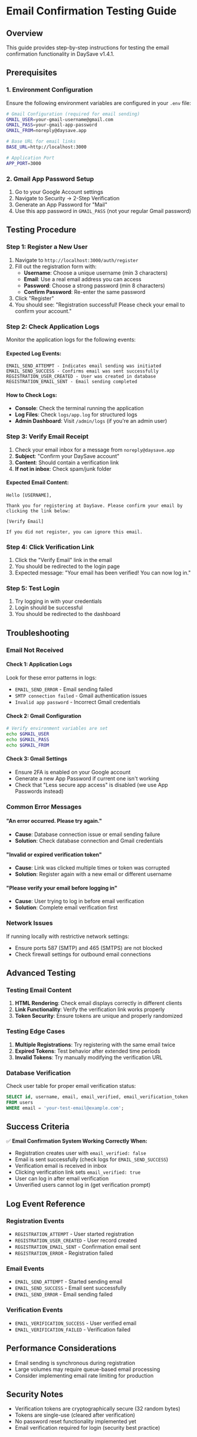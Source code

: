 # Email Confirmation Testing Guide

## Overview
This guide provides step-by-step instructions for testing the email confirmation functionality in DaySave v1.4.1.

## Prerequisites

### 1. Environment Configuration
Ensure the following environment variables are configured in your `.env` file:

```bash
# Gmail Configuration (required for email sending)
GMAIL_USER=your-gmail-username@gmail.com
GMAIL_PASS=your-gmail-app-password
GMAIL_FROM=noreply@daysave.app

# Base URL for email links
BASE_URL=http://localhost:3000

# Application Port
APP_PORT=3000
```

### 2. Gmail App Password Setup
1. Go to your Google Account settings
2. Navigate to Security → 2-Step Verification
3. Generate an App Password for "Mail"
4. Use this app password in `GMAIL_PASS` (not your regular Gmail password)

## Testing Procedure

### Step 1: Register a New User
1. Navigate to `http://localhost:3000/auth/register`
2. Fill out the registration form with:
   - **Username**: Choose a unique username (min 3 characters)
   - **Email**: Use a real email address you can access
   - **Password**: Choose a strong password (min 8 characters)
   - **Confirm Password**: Re-enter the same password
3. Click "Register"
4. You should see: "Registration successful! Please check your email to confirm your account."

### Step 2: Check Application Logs
Monitor the application logs for the following events:

#### Expected Log Events:
```
EMAIL_SEND_ATTEMPT - Indicates email sending was initiated
EMAIL_SEND_SUCCESS - Confirms email was sent successfully
REGISTRATION_USER_CREATED - User was created in database
REGISTRATION_EMAIL_SENT - Email sending completed
```

#### How to Check Logs:
- **Console**: Check the terminal running the application
- **Log Files**: Check `logs/app.log` for structured logs
- **Admin Dashboard**: Visit `/admin/logs` (if you're an admin user)

### Step 3: Verify Email Receipt
1. Check your email inbox for a message from `noreply@daysave.app`
2. **Subject**: "Confirm your DaySave account"
3. **Content**: Should contain a verification link
4. **If not in inbox**: Check spam/junk folder

#### Expected Email Content:
```
Hello [USERNAME],

Thank you for registering at DaySave. Please confirm your email by clicking the link below:

[Verify Email]

If you did not register, you can ignore this email.
```

### Step 4: Click Verification Link
1. Click the "Verify Email" link in the email
2. You should be redirected to the login page
3. Expected message: "Your email has been verified! You can now log in."

### Step 5: Test Login
1. Try logging in with your credentials
2. Login should be successful
3. You should be redirected to the dashboard

## Troubleshooting

### Email Not Received

#### Check 1: Application Logs
Look for these error patterns in logs:
- `EMAIL_SEND_ERROR` - Email sending failed
- `SMTP connection failed` - Gmail authentication issues
- `Invalid app password` - Incorrect Gmail credentials

#### Check 2: Gmail Configuration
```bash
# Verify environment variables are set
echo $GMAIL_USER
echo $GMAIL_PASS
echo $GMAIL_FROM
```

#### Check 3: Gmail Settings
- Ensure 2FA is enabled on your Google account
- Generate a new App Password if current one isn't working
- Check that "Less secure app access" is disabled (we use App Passwords instead)

### Common Error Messages

#### "An error occurred. Please try again."
- **Cause**: Database connection issue or email sending failure
- **Solution**: Check database connection and Gmail credentials

#### "Invalid or expired verification token"
- **Cause**: Link was clicked multiple times or token was corrupted
- **Solution**: Register again with a new email or different username

#### "Please verify your email before logging in"
- **Cause**: User trying to log in before email verification
- **Solution**: Complete email verification first

### Network Issues
If running locally with restrictive network settings:
- Ensure ports 587 (SMTP) and 465 (SMTPS) are not blocked
- Check firewall settings for outbound email connections

## Advanced Testing

### Testing Email Content
1. **HTML Rendering**: Check email displays correctly in different clients
2. **Link Functionality**: Verify the verification link works properly
3. **Token Security**: Ensure tokens are unique and properly randomized

### Testing Edge Cases
1. **Multiple Registrations**: Try registering with the same email twice
2. **Expired Tokens**: Test behavior after extended time periods
3. **Invalid Tokens**: Try manually modifying the verification URL

### Database Verification
Check user table for proper email verification status:

```sql
SELECT id, username, email, email_verified, email_verification_token 
FROM users 
WHERE email = 'your-test-email@example.com';
```

## Success Criteria

✅ **Email Confirmation System Working Correctly When:**
- Registration creates user with `email_verified: false`
- Email is sent successfully (check logs for `EMAIL_SEND_SUCCESS`)
- Verification email is received in inbox
- Clicking verification link sets `email_verified: true`
- User can log in after email verification
- Unverified users cannot log in (get verification prompt)

## Log Event Reference

### Registration Events
- `REGISTRATION_ATTEMPT` - User started registration
- `REGISTRATION_USER_CREATED` - User record created
- `REGISTRATION_EMAIL_SENT` - Confirmation email sent
- `REGISTRATION_ERROR` - Registration failed

### Email Events
- `EMAIL_SEND_ATTEMPT` - Started sending email
- `EMAIL_SEND_SUCCESS` - Email sent successfully
- `EMAIL_SEND_ERROR` - Email sending failed

### Verification Events
- `EMAIL_VERIFICATION_SUCCESS` - User verified email
- `EMAIL_VERIFICATION_FAILED` - Verification failed

## Performance Considerations

- Email sending is synchronous during registration
- Large volumes may require queue-based email processing
- Consider implementing email rate limiting for production

## Security Notes

- Verification tokens are cryptographically secure (32 random bytes)
- Tokens are single-use (cleared after verification)
- No password reset functionality implemented yet
- Email verification required for login (security best practice) 